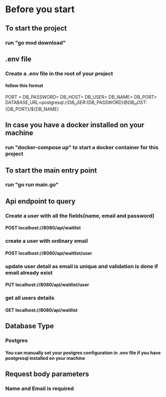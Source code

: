 
# Before you start

## To start the project

### run "go mod download"

## .env file

### Create a .env file in the root of your project

#### follow this format

PORT =
DB_PASSWORD=
DB_HOST=
DB_USER=
DB_NAME=
DB_PORT=
DATABASE_URL=postgresql://${DB_USER}:${DB_PASSWORD}@${DB_HOST}:${DB_PORT}/${DB_NAME}

## In case you have a docker installed on your machine

### run "docker-compose up" to start a docker container for this project

## To start the main entry point

### run "go run main.go"

## Api endpoint to query

### Create a user with all the fields(name, email and password)

#### POST  localhost://8080/api/waitlist

### create a user with ordinary email

#### POST  localhost://8080/api/waitlist/user

### update user detail as email is unique and validation is done if email already exist

#### PUT  localhost://8080/api/waitlist/user

### get all users details

#### GET   localhost://8080/api/waitlist

## Database Type

### Postgres

#### You can manually set your postgres configuration in .env file if you have postgresql installed on your machine

## Request body parameters

### Name and Email is required
